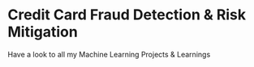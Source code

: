 # Credit Card Fraud Detection & Risk Mitigation
Have a look to all my Machine Learning Projects &amp; Learnings
